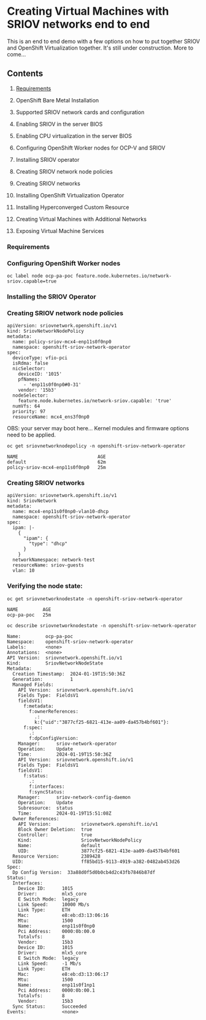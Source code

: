 # Creating Virtual Machines with SRIOV networks end to end

This is an end to end demo with a few options on how to put together SRIOV and OpenShift Virtualization together. It's still under construction. More to come...

## Contents

1. [Requirements](#requirements)

2. OpenShift Bare Metal Installation

3. Supported SRIOV network cards and configuration

4. Enabling SRIOV in the server BIOS

5. Enabling CPU virtualization in the server BIOS

6. Configuring OpenShift Worker nodes for OCP-V and SRIOV

6. Installing SRIOV operator

7. Creating SRIOV network node policies

8. Creating SRIOV networks

9. Installing OpenShift Virtualization Operator

10. Installing Hyperconverged Custom Resource

11. Creating Virtual Machines with Additional Networks

12. Exposing Virtual Machine Services

### Requirements <a name="requirements"></a>


### Configuring OpenShift Worker nodes

`oc label node ocp-pa-poc feature.node.kubernetes.io/network-sriov.capable=true`

### Installing the SRIOV Operator




### Creating SRIOV network node policies
```
apiVersion: sriovnetwork.openshift.io/v1
kind: SriovNetworkNodePolicy
metadata:
  name: policy-sriov-mcx4-enp11s0f0np0
  namespace: openshift-sriov-network-operator
spec:
  deviceType: vfio-pci
  isRdma: false
  nicSelector:
    deviceID: '1015'
    pfNames:
      - 'enp11s0f0np0#0-31'
    vendor: '15b3' 
  nodeSelector:
    feature.node.kubernetes.io/network-sriov.capable: 'true'
  numVfs: 64
  priority: 97
  resourceName: mcx4_ens3f0np0
```
OBS: your server may boot here... Kernel modules and firmware options need to be applied.

`oc get sriovnetworknodepolicy -n openshift-sriov-network-operator` 
```
NAME                             AGE
default                          62m
policy-sriov-mcx4-enp11s0f0np0   25m
```
### Creating SRIOV networks
```
apiVersion: sriovnetwork.openshift.io/v1
kind: SriovNetwork
metadata:
  name: mcx4-enp11s0f0np0-vlan10-dhcp
  namespace: openshift-sriov-network-operator
spec:
  ipam: |-
    {
      "ipam": {
        "type": "dhcp"
      }
    }
  networkNamespace: network-test
  resourceName: sriov-guests
  vlan: 10
```
### Verifying the node state:

`oc get sriovnetworknodestate -n openshift-sriov-network-operator`
```
NAME         AGE
ocp-pa-poc   25m
```
`oc describe sriovnetworknodestate -n openshift-sriov-network-operator`
```
Name:         ocp-pa-poc
Namespace:    openshift-sriov-network-operator
Labels:       <none>
Annotations:  <none>
API Version:  sriovnetwork.openshift.io/v1
Kind:         SriovNetworkNodeState
Metadata:
  Creation Timestamp:  2024-01-19T15:50:36Z
  Generation:          1
  Managed Fields:
    API Version:  sriovnetwork.openshift.io/v1
    Fields Type:  FieldsV1
    fieldsV1:
      f:metadata:
        f:ownerReferences:
          .:
          k:{"uid":"3877cf25-6821-413e-aa09-da457b4bf601"}:
      f:spec:
        .:
        f:dpConfigVersion:
    Manager:      sriov-network-operator
    Operation:    Update
    Time:         2024-01-19T15:50:36Z
    API Version:  sriovnetwork.openshift.io/v1
    Fields Type:  FieldsV1
    fieldsV1:
      f:status:
        .:
        f:interfaces:
        f:syncStatus:
    Manager:      sriov-network-config-daemon
    Operation:    Update
    Subresource:  status
    Time:         2024-01-19T15:51:08Z
  Owner References:
    API Version:           sriovnetwork.openshift.io/v1
    Block Owner Deletion:  true
    Controller:            true
    Kind:                  SriovNetworkNodePolicy
    Name:                  default
    UID:                   3877cf25-6821-413e-aa09-da457b4bf601
  Resource Version:        2389428
  UID:                     ff85bd15-9113-4919-a382-0482ab453d26
Spec:
  Dp Config Version:  33a88d0f5d0b0cb4d2c43fb7846b87df
Status:
  Interfaces:
    Device ID:      1015
    Driver:         mlx5_core
    E Switch Mode:  legacy
    Link Speed:     10000 Mb/s
    Link Type:      ETH
    Mac:            e8:eb:d3:13:06:16
    Mtu:            1500
    Name:           enp11s0f0np0
    Pci Address:    0000:0b:00.0
    Totalvfs:       8
    Vendor:         15b3
    Device ID:      1015
    Driver:         mlx5_core
    E Switch Mode:  legacy
    Link Speed:     -1 Mb/s
    Link Type:      ETH
    Mac:            e8:eb:d3:13:06:17
    Mtu:            1500
    Name:           enp11s0f1np1
    Pci Address:    0000:0b:00.1
    Totalvfs:       8
    Vendor:         15b3
  Sync Status:      Succeeded
Events:             <none>

```